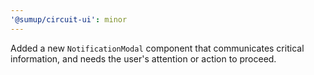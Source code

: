```yaml
---
'@sumup/circuit-ui': minor
---
```


Added a new `NotificationModal` component that communicates critical information, and needs the user's attention or action to proceed.
